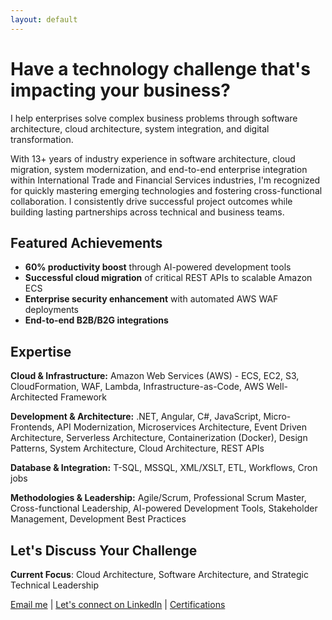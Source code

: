 ```yaml
---
layout: default 
---
```


# Have a technology challenge that's impacting your business?

I help enterprises solve complex business problems through software architecture, cloud architecture, system integration, and digital transformation.

With 13+ years of industry experience in software architecture, cloud migration, system modernization, and end-to-end enterprise integration within International Trade and Financial Services industries, I'm recognized for quickly mastering emerging technologies and fostering cross-functional collaboration. I consistently drive successful project outcomes while building lasting partnerships across technical and business teams.

## Featured Achievements
- **60% productivity boost** through AI-powered development tools
- **Successful cloud migration** of critical REST APIs to scalable Amazon ECS  
- **Enterprise security enhancement** with automated AWS WAF deployments
- **End-to-end B2B/B2G integrations**

## Expertise

**Cloud & Infrastructure:** Amazon Web Services (AWS) - ECS, EC2, S3, CloudFormation, WAF, Lambda, Infrastructure-as-Code, AWS Well-Architected Framework

**Development & Architecture:** .NET, Angular, C#, JavaScript, Micro-Frontends, API Modernization, Microservices Architecture, Event Driven Architecture, Serverless Architecture, Containerization (Docker), Design Patterns, System Architecture, Cloud Architecture, REST APIs

**Database & Integration:** T-SQL, MSSQL, XML/XSLT, ETL, Workflows, Cron jobs

**Methodologies & Leadership:** Agile/Scrum, Professional Scrum Master, Cross-functional Leadership, AI-powered Development Tools, Stakeholder Management, Development Best Practices

## Let's Discuss Your Challenge

**Current Focus**: Cloud Architecture, Software Architecture, and Strategic Technical Leadership

[Email me](mailto:alakhkaushik@proton.me) | [Let's connect on LinkedIn](https://www.linkedin.com/in/alakhkaushik) | [Certifications](https://www.credly.com/users/alakhkaushik)
